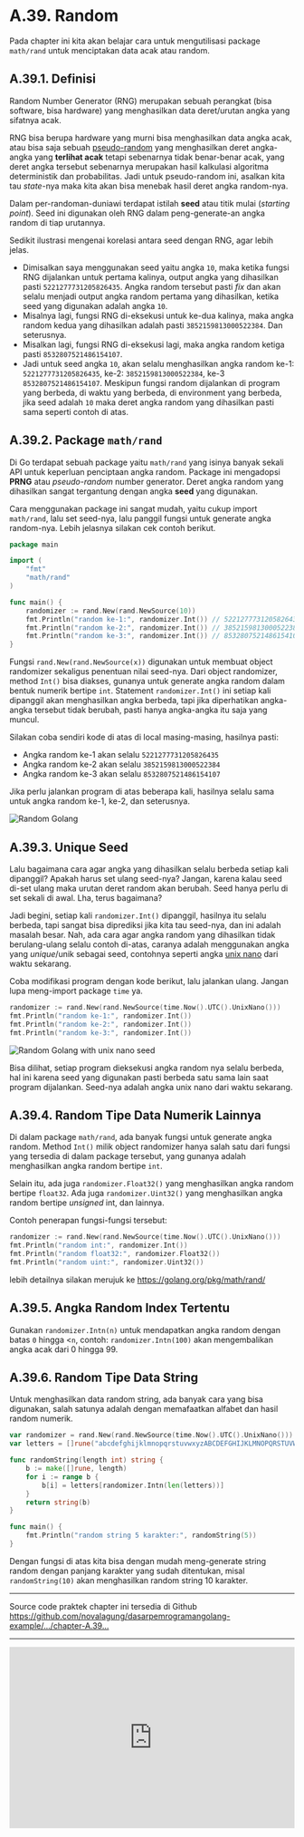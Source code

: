 # A.39. Random

Pada chapter ini kita akan belajar cara untuk mengutilisasi package `math/rand` untuk menciptakan data acak atau random.

## A.39.1. Definisi

Random Number Generator (RNG) merupakan sebuah perangkat (bisa software, bisa hardware) yang menghasilkan data deret/urutan angka yang sifatnya acak.

RNG bisa berupa hardware yang murni bisa menghasilkan data angka acak, atau bisa saja sebuah [pseudo-random](https://en.wikipedia.org/wiki/Pseudorandom_number_generator) yang menghasilkan deret angka-angka yang **terlihat acak** tetapi sebenarnya tidak benar-benar acak, yang deret angka tersebut sebenarnya merupakan hasil kalkulasi algoritma deterministik dan probabilitas. Jadi untuk pseudo-random ini, asalkan kita tau *state*-nya maka kita akan bisa menebak hasil deret angka random-nya.

Dalam per-randoman-duniawi terdapat istilah **seed** atau titik mulai (*starting point*). Seed ini digunakan oleh RNG dalam peng-generate-an angka random di tiap urutannya.

Sedikit ilustrasi mengenai korelasi antara seed dengan RNG, agar lebih jelas.

- Dimisalkan saya menggunakan seed yaitu angka `10`, maka ketika fungsi RNG dijalankan untuk pertama kalinya, output angka yang dihasilkan pasti `5221277731205826435`. Angka random tersebut pasti *fix* dan akan selalu menjadi output angka random pertama yang dihasilkan, ketika seed yang digunakan adalah angka `10`.
- Misalnya lagi, fungsi RNG di-eksekusi untuk ke-dua kalinya, maka angka random kedua yang dihasilkan adalah pasti `3852159813000522384`. Dan seterusnya.
- Misalkan lagi, fungsi RNG di-eksekusi lagi, maka angka random ketiga pasti `8532807521486154107`.
- Jadi untuk seed angka `10`, akan selalu menghasilkan angka random ke-1: `5221277731205826435`, ke-2: `3852159813000522384`, ke-3 `8532807521486154107`. Meskipun fungsi random dijalankan di program yang berbeda, di waktu yang berbeda, di environment yang berbeda, jika seed adalah `10` maka deret angka random yang dihasilkan pasti sama seperti contoh di atas.

## A.39.2. Package `math/rand`

Di Go terdapat sebuah package yaitu `math/rand` yang isinya banyak sekali API untuk keperluan penciptaan angka random. Package ini mengadopsi **PRNG** atau *pseudo-random* number generator. Deret angka random yang dihasilkan sangat tergantung dengan angka **seed** yang digunakan.

Cara menggunakan package ini sangat mudah, yaitu cukup import `math/rand`, lalu set seed-nya, lalu panggil fungsi untuk generate angka random-nya. Lebih jelasnya silakan cek contoh berikut.

```go
package main

import (
    "fmt"
    "math/rand"
)

func main() {
    randomizer := rand.New(rand.NewSource(10))
    fmt.Println("random ke-1:", randomizer.Int()) // 5221277731205826435
    fmt.Println("random ke-2:", randomizer.Int()) // 3852159813000522384
    fmt.Println("random ke-3:", randomizer.Int()) // 8532807521486154107
}
```

Fungsi `rand.New(rand.NewSource(x))` digunakan untuk membuat object randomizer sekaligus penentuan nilai seed-nya. Dari object randomizer, method `Int()` bisa diakses, gunanya untuk generate angka random dalam bentuk numerik bertipe `int`. Statement `randomizer.Int()` ini setiap kali dipanggil akan menghasilkan angka berbeda, tapi jika diperhatikan angka-angka tersebut tidak berubah, pasti hanya angka-angka itu saja yang muncul.

Silakan coba sendiri kode di atas di local masing-masing, hasilnya pasti:

- Angka random ke-1 akan selalu `5221277731205826435`
- Angka random ke-2 akan selalu `3852159813000522384`
- Angka random ke-3 akan selalu `8532807521486154107`

Jika perlu jalankan program di atas beberapa kali, hasilnya selalu sama untuk angka random ke-1, ke-2, dan seterusnya.

![Random Golang](images/A_random_1.png)

## A.39.3. Unique Seed

Lalu bagaimana cara agar angka yang dihasilkan selalu berbeda setiap kali dipanggil? Apakah harus set ulang seed-nya? Jangan, karena kalau seed di-set ulang maka urutan deret random akan berubah. Seed hanya perlu di set sekali di awal. Lha, terus bagaimana?

Jadi begini, setiap kali `randomizer.Int()` dipanggil, hasilnya itu selalu berbeda, tapi sangat bisa diprediksi jika kita tau seed-nya, dan ini adalah masalah besar. Nah, ada cara agar angka random yang dihasilkan tidak berulang-ulang selalu contoh di-atas, caranya adalah menggunakan angka yang *unique*/unik sebagai seed, contohnya seperti angka [unix nano](https://en.wikipedia.org/wiki/GNU_nano) dari waktu sekarang.

Coba modifikasi program dengan kode berikut, lalu jalankan ulang. Jangan lupa meng-import package `time` ya.

```go
randomizer := rand.New(rand.NewSource(time.Now().UTC().UnixNano()))
fmt.Println("random ke-1:", randomizer.Int())
fmt.Println("random ke-2:", randomizer.Int())
fmt.Println("random ke-3:", randomizer.Int())
```

![Random Golang with unix nano seed](images/A_random_2.png)

Bisa dilihat, setiap program dieksekusi angka random nya selalu berbeda, hal ini karena seed yang digunakan pasti berbeda satu sama lain saat program dijalankan. Seed-nya adalah angka unix nano dari waktu sekarang.

## A.39.4. Random Tipe Data Numerik Lainnya

Di dalam package `math/rand`, ada banyak fungsi untuk generate angka random. Method `Int()` milik object randomizer hanya salah satu dari fungsi yang tersedia di dalam package tersebut, yang gunanya adalah menghasilkan angka random bertipe `int`.

Selain itu, ada juga `randomizer.Float32()` yang menghasilkan angka random bertipe `float32`. Ada juga `randomizer.Uint32()` yang menghasilkan angka random bertipe *unsigned* int, dan lainnya.

Contoh penerapan fungsi-fungsi tersebut:

```go
randomizer := rand.New(rand.NewSource(time.Now().UTC().UnixNano()))
fmt.Println("random int:", randomizer.Int())
fmt.Println("random float32:", randomizer.Float32())
fmt.Println("random uint:", randomizer.Uint32())
```

lebih detailnya silakan merujuk ke https://golang.org/pkg/math/rand/

## A.39.5. Angka Random Index Tertentu

Gunakan `randomizer.Intn(n)` untuk mendapatkan angka random dengan batas `0` hingga <`n`, contoh: `randomizer.Intn(100)` akan mengembalikan angka acak dari 0 hingga 99.

## A.39.6. Random Tipe Data String

Untuk menghasilkan data random string, ada banyak cara yang bisa digunakan, salah satunya adalah dengan memafaatkan alfabet dan hasil random numerik.

```go
var randomizer = rand.New(rand.NewSource(time.Now().UTC().UnixNano()))
var letters = []rune("abcdefghijklmnopqrstuvwxyzABCDEFGHIJKLMNOPQRSTUVWXYZ")

func randomString(length int) string {
    b := make([]rune, length)
    for i := range b {
        b[i] = letters[randomizer.Intn(len(letters))]
    }
    return string(b)
}

func main() {
    fmt.Println("random string 5 karakter:", randomString(5))
}
```

Dengan fungsi di atas kita bisa dengan mudah meng-generate string random dengan panjang karakter yang sudah ditentukan, misal `randomString(10)` akan menghasilkan random string 10 karakter.

---

<div class="source-code-link">
    <div class="source-code-link-message">Source code praktek chapter ini tersedia di Github</div>
    <a href="https://github.com/novalagung/dasarpemrogramangolang-example/tree/master/chapter-A.39-random">https://github.com/novalagung/dasarpemrogramangolang-example/.../chapter-A.39...</a>
</div>

---

<iframe src="https://novalagung.substack.com/embed" width="100%" height="320" class="substack-embed" frameborder="0" scrolling="no"></iframe>
